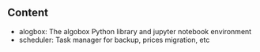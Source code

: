 ## Content

- alogbox: The algobox Python library and jupyter notebook environment
- scheduler: Task manager for backup, prices migration, etc
